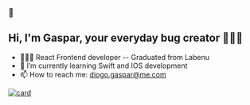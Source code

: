### 👋

## Hi, I'm Gaspar, your everyday bug creator 👨🏾‍💻 


- 👨🏽‍🎨 React Frontend developer -- Graduated from Labenu
- 📲 I’m currently learning Swift and IOS development
- 📫 How to reach me: diogo.gaspar@me.com


<!--
**gaspar-d/gaspar-d** is a ✨ _special_ ✨ repository because its `README.md` (this file) appears on your GitHub profile.

Here are some ideas to get you started:

- 🔭 I’m currently working on ...
- 🌱 I’m currently learning ...
- 👯 I’m looking to collaborate on ...
- 🤔 I’m looking for help with ...
- 💬 Ask me about ...
- 📫 How to reach me: ...
- 😄 Pronouns: ...
- ⚡ Fun fact: ...
-->

[![card](https://github-readme-stats.vercel.app/api?username=gaspar-d&theme=default&show_icons=true)](https://github.com/iuricode/)
